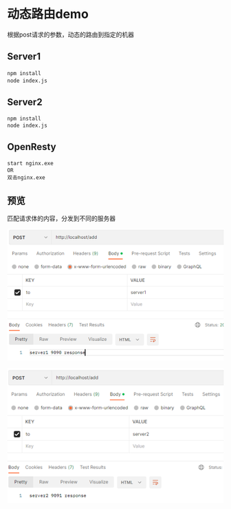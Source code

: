 # 动态路由demo

根据post请求的参数，动态的路由到指定的机器

## Server1
```bash
npm install
node index.js
```

## Server2
```
npm install
node index.js
```

## OpenResty
```
start nginx.exe
OR
双击nginx.exe
```
## 预览
匹配请求体的内容，分发到不同的服务器

![](./assets/Snipaste_2022-10-26_10-08-24.png)

![](./assets/Snipaste_2022-10-26_10-08-45.png)